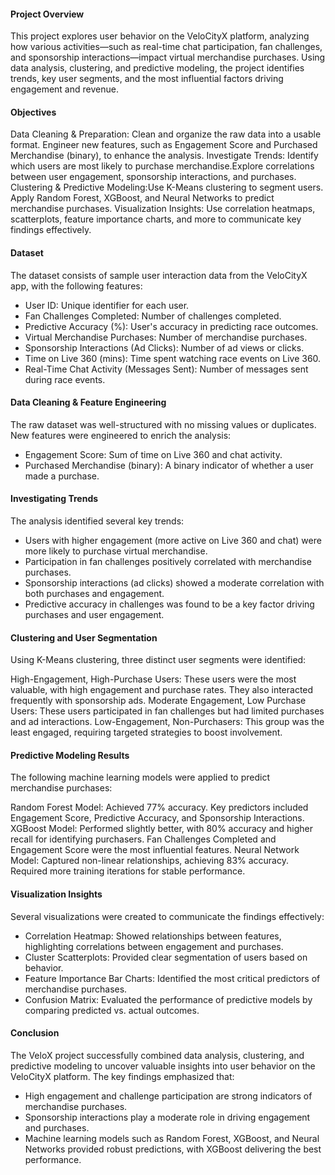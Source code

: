 #### Project Overview
This project explores user behavior on the VeloCityX platform, analyzing how various activities—such as real-time chat participation, fan challenges, and sponsorship interactions—impact virtual merchandise purchases. Using data analysis, clustering, and predictive modeling, the project identifies trends, key user segments, and the most influential factors driving engagement and revenue.

#### Objectives
 Data Cleaning & Preparation: Clean and organize the raw data into a usable format. Engineer new features, such as Engagement Score and Purchased Merchandise (binary), to enhance the analysis.
 Investigate Trends: Identify which users are most likely to purchase merchandise.Explore correlations between user engagement, sponsorship interactions, and purchases.
 Clustering & Predictive Modeling:Use K-Means clustering to segment users. Apply Random Forest, XGBoost, and Neural Networks to predict merchandise purchases.
 Visualization Insights: Use correlation heatmaps, scatterplots, feature importance charts, and more to communicate key findings effectively.

#### Dataset
The dataset consists of sample user interaction data from the VeloCityX app, with the following features:
- User ID: Unique identifier for each user.
- Fan Challenges Completed: Number of challenges completed.
- Predictive Accuracy (%): User's accuracy in predicting race outcomes.
- Virtual Merchandise Purchases: Number of merchandise purchases.
- Sponsorship Interactions (Ad Clicks): Number of ad views or clicks.
- Time on Live 360 (mins): Time spent watching race events on Live 360.
- Real-Time Chat Activity (Messages Sent): Number of messages sent during race events.

#### Data Cleaning & Feature Engineering
The raw dataset was well-structured with no missing values or duplicates.
New features were engineered to enrich the analysis:
- Engagement Score: Sum of time on Live 360 and chat activity.
- Purchased Merchandise (binary): A binary indicator of whether a user made a purchase.

#### Investigating Trends
The analysis identified several key trends:
- Users with higher engagement (more active on Live 360 and chat) were more likely to purchase virtual merchandise.
- Participation in fan challenges positively correlated with merchandise purchases.
- Sponsorship interactions (ad clicks) showed a moderate correlation with both purchases and engagement.
- Predictive accuracy in challenges was found to be a key factor driving purchases and user engagement.

#### Clustering and User Segmentation
Using K-Means clustering, three distinct user segments were identified:

High-Engagement, High-Purchase Users: These users were the most valuable, with high engagement and purchase rates. They also interacted frequently with sponsorship ads.
Moderate Engagement, Low Purchase Users: These users participated in fan challenges but had limited purchases and ad interactions.
Low-Engagement, Non-Purchasers: This group was the least engaged, requiring targeted strategies to boost involvement.

#### Predictive Modeling Results
The following machine learning models were applied to predict merchandise purchases:

Random Forest Model: Achieved 77% accuracy. Key predictors included Engagement Score, Predictive Accuracy, and Sponsorship Interactions.
XGBoost Model: Performed slightly better, with 80% accuracy and higher recall for identifying purchasers. Fan Challenges Completed and Engagement Score were the most influential features.
Neural Network Model: Captured non-linear relationships, achieving 83% accuracy. Required more training iterations for stable performance.

#### Visualization Insights
Several visualizations were created to communicate the findings effectively:

- Correlation Heatmap: Showed relationships between features, highlighting correlations between engagement and purchases.
- Cluster Scatterplots: Provided clear segmentation of users based on behavior.
- Feature Importance Bar Charts: Identified the most critical predictors of merchandise purchases.
- Confusion Matrix: Evaluated the performance of predictive models by comparing predicted vs. actual outcomes.

#### Conclusion
The VeloX project successfully combined data analysis, clustering, and predictive modeling to uncover valuable insights into user behavior on the VeloCityX platform. The key findings emphasized that:

- High engagement and challenge participation are strong indicators of merchandise purchases.
- Sponsorship interactions play a moderate role in driving engagement and purchases.
- Machine learning models such as Random Forest, XGBoost, and Neural Networks provided robust predictions, with XGBoost delivering the best performance.
